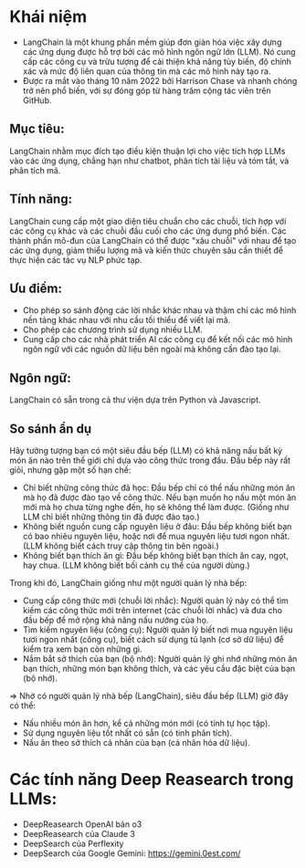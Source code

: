 # Khái niệm
* LangChain là một khung phần mềm giúp đơn giản hóa việc xây dựng các ứng dụng được hỗ trợ bởi các mô hình ngôn ngữ lớn (LLM). Nó cung cấp các công cụ và trừu tượng để cải thiện khả năng tùy biến, độ chính xác và mức độ liên quan của thông tin mà các mô hình này tạo ra.
* Được ra mắt vào tháng 10 năm 2022 bởi Harrison Chase và nhanh chóng trở nên phổ biến, với sự đóng góp từ hàng trăm cộng tác viên trên GitHub.

## Mục tiêu: 
LangChain nhằm mục đích tạo điều kiện thuận lợi cho việc tích hợp LLMs vào các ứng dụng, chẳng hạn như chatbot, phân tích tài liệu và tóm tắt, và phân tích mã.

## Tính năng: 
LangChain cung cấp một giao diện tiêu chuẩn cho các chuỗi, tích hợp với các công cụ khác và các chuỗi đầu cuối cho các ứng dụng phổ biến. Các thành phần mô-đun của LangChain có thể được "xâu chuỗi" với nhau để tạo các ứng dụng, giảm thiểu lượng mã và kiến thức chuyên sâu cần thiết để thực hiện các tác vụ NLP phức tạp.

## Ưu điểm:
* Cho phép so sánh động các lời nhắc khác nhau và thậm chí các mô hình nền tảng khác nhau với nhu cầu tối thiểu để viết lại mã.
* Cho phép các chương trình sử dụng nhiều LLM.
* Cung cấp cho các nhà phát triển AI các công cụ để kết nối các mô hình ngôn ngữ với các nguồn dữ liệu bên ngoài mà không cần đào tạo lại.

## Ngôn ngữ: 
LangChain có sẵn trong cả thư viện dựa trên Python và Javascript.

## So sánh ẩn dụ
Hãy tưởng tượng bạn có một siêu đầu bếp (LLM) có khả năng nấu bất kỳ món ăn nào trên thế giới chỉ dựa vào công thức trong đầu. Đầu bếp này rất giỏi, nhưng gặp một số hạn chế:

* Chỉ biết những công thức đã học: Đầu bếp chỉ có thể nấu những món ăn mà họ đã được đào tạo về công thức. Nếu bạn muốn họ nấu một món ăn mới mà họ chưa từng nghe đến, họ sẽ không thể làm được. (Giống như LLM chỉ biết những thông tin đã được đào tạo.)
* Không biết nguồn cung cấp nguyên liệu ở đâu: Đầu bếp không biết bạn có bao nhiêu nguyên liệu, hoặc nơi để mua nguyên liệu tươi ngon nhất. (LLM không biết cách truy cập thông tin bên ngoài.)
* Không biết bạn thích ăn gì: Đầu bếp không biết bạn thích ăn cay, ngọt, hay chua. (LLM không biết bối cảnh cụ thể của người dùng.)

Trong khi đó, LangChain giống như một người quản lý nhà bếp:

* Cung cấp công thức mới (chuỗi lời nhắc): Người quản lý này có thể tìm kiếm các công thức mới trên internet (các chuỗi lời nhắc) và đưa cho đầu bếp để mở rộng khả năng nấu nướng của họ.
* Tìm kiếm nguyên liệu (công cụ): Người quản lý biết nơi mua nguyên liệu tươi ngon nhất (công cụ), biết cách sử dụng tủ lạnh (cơ sở dữ liệu) để kiểm tra xem bạn còn những gì.
* Nắm bắt sở thích của bạn (bộ nhớ): Người quản lý ghi nhớ những món ăn bạn thích, những món bạn không thích, và các yêu cầu đặc biệt của bạn (bộ nhớ).

=> Nhờ có người quản lý nhà bếp (LangChain), siêu đầu bếp (LLM) giờ đây có thể:

* Nấu nhiều món ăn hơn, kể cả những món mới (có tính tự học tập).
* Sử dụng nguyên liệu tốt nhất có sẵn (có tính phân tích).
* Nấu ăn theo sở thích cá nhân của bạn (cá nhân hóa dữ liệu).

# Các tính năng Deep Reasearch trong LLMs:
* DeepReasearch OpenAI bản o3
* DeepReasearch của Claude 3
* DeepSearch của Perflexity
* DeepSearch của Google Gemini: https://gemini.0est.com/
